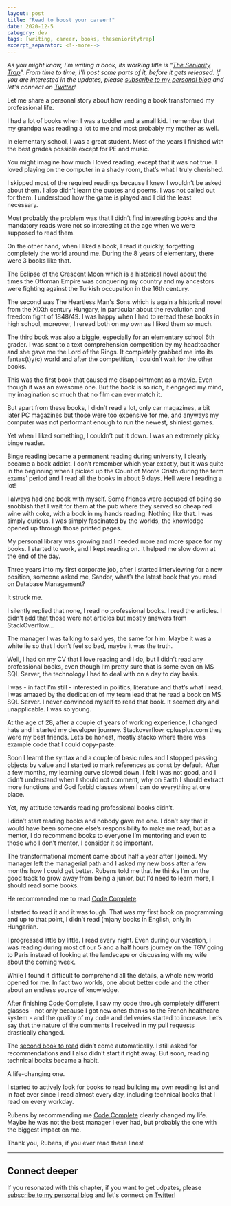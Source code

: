 ```yaml
---
layout: post
title: "Read to boost your career!"
date: 2020-12-5
category: dev
tags: [writing, career, books, thesenioritytrap]
excerpt_separator: <!--more-->
---
```

_As you might know, I'm writing a book, its working title is "[The Seniority Trap](https://dev.to/sandordargo/the-seniority-trap-20bn)". From time to time, I'll post some parts of it, before it gets released. If you are interested in the updates, please [subscribe to my personal blog](http://eepurl.com/gvcv1j) and let's connect on [Twitter](https://twitter.com/SandorDargo)!_
<!--more-->

Let me share a personal story about how reading a book transformed my professional life.

I had a lot of books when I was a toddler and a small kid. I remember that my grandpa was reading a lot to me and most probably my mother as well.

In elementary school, I was a great student. Most of the years I finished with the best grades possible except for PE and music.

You might imagine how much I loved reading, except that it was not true. I loved playing on the computer in a shady room, that’s what I truly cherished.

I skipped most of the required readings because I knew I wouldn’t be asked about them. I also didn’t learn the quotes and poems. I was not called out for them. I understood how the game is played and I did the least necessary.

Most probably the problem was that I didn’t find interesting books and the mandatory reads were not so interesting at the age when we were supposed to read them.

On the other hand, when I liked a book, I read it quickly, forgetting completely the world around me. During the 8 years of elementary, there were 3 books like that.

The Eclipse of the Crescent Moon which is a historical novel about the times the Ottoman Empire was conquering my country and my ancestors were fighting against the Turkish occupation in the 16th century.

The second was The Heartless Man's Sons which is again a historical novel from the XIXth century Hungary, in particular about the revolution and freedom fight of 1848/49.
I was happy when I had to reread these books in high school, moreover, I reread both on my own as I liked them so much.

The third book was also a biggie, especially for an elementary school 6th grader. I was sent to a text comprehension competition by my headteacher and she gave me the Lord of the Rings. It completely grabbed me into its fantas(t)y(c) world and after the competition, I couldn’t wait for the other books.

This was the first book that caused me disappointment as a movie. Even though it was an awesome one. But the book is so rich, it engaged my mind, my imagination so much that no film can ever match it.

But apart from these books, I didn’t read a lot, only car magazines, a bit later PC magazines but those were too expensive for me, and anyways my computer was not performant enough to run the newest, shiniest games.

Yet when I liked something, I couldn’t put it down. I was an extremely picky binge reader.

Binge reading became a permanent reading during university, I clearly became a book addict.  I don’t remember which year exactly, but it was quite in the beginning when I picked up the Count of Monte Cristo during the term exams’ period and I read all the books in about 9 days. Hell were I reading a lot!

I always had one book with myself. Some friends were accused of being so snobbish that I wait for them at the pub where they served so cheap red wine with coke, with a book in my hands reading. Nothing like that. I was simply curious. I was simply fascinated by the worlds, the knowledge opened up through those printed pages.

My personal library was growing and I needed more and more space for my books. I started to work, and I kept reading on. It helped me slow down at the end of the day.

Three years into my first corporate job, after I started interviewing for a new position, someone asked me, Sandor, what’s the latest book that you read on Database Management?

It struck me.

I silently replied that none, I read no professional books. I read the articles. I didn’t add that those were not articles but mostly answers from StackOverflow...

The manager I was talking to said yes, the same for him. Maybe it was a white lie so that I don’t feel so bad, maybe it was the truth.

Well, I had on my CV that I love reading and I do, but I didn’t read any professional books, even though I’m pretty sure that is some even on MS SQL Server, the technology I had to deal with on a day to day basis.

I was - in fact I’m still - interested in politics, literature and that’s what I read. I was amazed by the dedication of my team lead that he read a book on MS SQL Server. I never convinced myself to read that book. It seemed dry and unapplicable. I was so young.

At the age of 28, after a couple of years of working experience, I changed hats and I started my developer journey. Stackoverflow, cplusplus.com they were my best friends. Let’s be honest, mostly stacko where there was example code that I could copy-paste.

Soon I learnt the syntax and a couple of basic rules and I stopped passing objects by value and I started to mark references as const by default. After a few months, my learning curve slowed down. I felt I was not good, and I didn’t understand when I should not comment, why on Earth I should extract more functions and God forbid classes when I can do everything at one place.

Yet, my attitude towards reading professional books didn’t. 

I didn’t start reading books and nobody gave me one. I don’t say that it would have been someone else’s responsibility to make me read, but as a mentor, I do recommend books to everyone I’m mentoring and even to those who I don’t mentor, I consider it so important.

The transformational moment came about half a year after I joined. My manager left the managerial path and I asked my new boss after a few months how I could get better. Rubens told me that he thinks I’m on the good track to grow away from being a junior, but I’d need to learn more, I should read some books.

He recommended me to read [Code Complete](https://amzn.to/36HOaUW).

I started to read it and it was tough. That was my first book on programming and up to that point, I didn’t read (m)any books in English, only in Hungarian.

I progressed little by little. I read every night. Even during our vacation, I was reading during most of our 5 and a half hours journey on the TGV going to Paris instead of looking at the landscape or discussing with my wife about the coming week. 

While I found it difficult to comprehend all the details, a whole new world opened for me. In fact two worlds, one about better code and the other about an endless source of knowledge. 

After finishing [Code Complete](https://amzn.to/36HOaUW), I saw my code through completely different glasses - not only because I got new ones thanks to the French healthcare system - and the quality of my code and deliveries started to increase. Let’s say that the nature of the comments I received in my pull requests drastically changed.

The [second book to read](https://amzn.to/3mKG9UB) didn’t come automatically. I still asked for recommendations and I also didn’t start it right away. But soon, reading technical books became a habit.

A life-changing one.

I started to actively look for books to read building my own reading list and in fact ever since I read almost every day, including technical books that I read on every workday.

Rubens by recommending me [Code Complete](https://amzn.to/36HOaUW) clearly changed my life. Maybe he was not the best manager I ever had, but probably the one with the biggest impact on me. 

Thank you, Rubens, if you ever read these lines!

---

## Connect deeper

If you resonated with this chapter, if you want to get udpates, please [subscribe to my personal blog](http://eepurl.com/gvcv1j) and let's connect on [Twitter](https://twitter.com/SandorDargo)!
